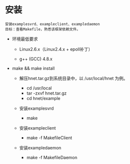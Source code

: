 # 安装


```
安装examplesvrd、exampleclient、exampledaemon
目标：查看Makefile，熟悉该框架依赖文件。
```

* 环境最低要求

    * Linux2.6.x（Linux2.4.x + epoll补丁）

    * g++ (GCC) 4.8.x

* make && make install

    * 解压hnet.tar.gz到系统目录中，以 /usr/local/hnet 为例。
        * cd /usr/local
        * tar -zxvf hnet.tar.gz
        * cd hnet/example

    * 安装examplesvrd
        * make

    * 安装exampleclient
        * make -f MakefileClient

    * 安装exampledaemon
        * make -f MakefileDaemon

